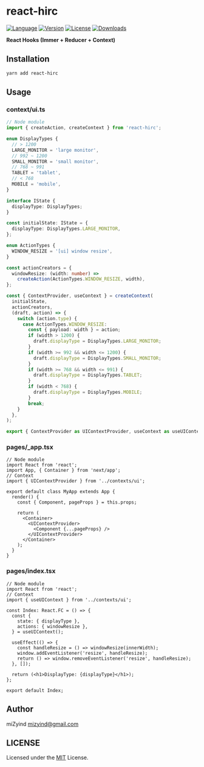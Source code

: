 # react-hirc

[![Language](https://badgen.net/badge/language/Typescript/orange)](https://www.typescriptlang.org)
[![Version](https://badgen.net/npm/v/react-hirc)](https://www.npmjs.com/package/react-hirc)
[![License](https://badgen.net/github/license/miZyind/react-hirc)](https://github.com/miZyind/react-hirc/blob/master/LICENSE)
[![Downloads](https://badgen.net/npm/dt/react-hirc)](https://www.npmjs.com/package/react-hirc)

**React Hooks (Immer + Reducer + Context)**

## Installation

```bash
yarn add react-hirc
```

## Usage

### context/ui.ts

```typescript
// Node module
import { createAction, createContext } from 'react-hirc';

enum DisplayTypes {
  // > 1200
  LARGE_MONITOR = 'large monitor',
  // 992 ~ 1200
  SMALL_MONITOR = 'small monitor',
  // 768 ~ 991
  TABLET = 'tablet',
  // < 768
  MOBILE = 'mobile',
}

interface IState {
  displayType: DisplayTypes;
}

const initialState: IState = {
  displayType: DisplayTypes.LARGE_MONITOR,
};

enum ActionTypes {
  WINDOW_RESIZE = '[ui] window resize',
}

const actionCreators = {
  windowResize: (width: number) =>
    createAction(ActionTypes.WINDOW_RESIZE, width),
};

const { ContextProvider, useContext } = createContext(
  initialState,
  actionCreators,
  (draft, action) => {
    switch (action.type) {
      case ActionTypes.WINDOW_RESIZE:
        const { payload: width } = action;
        if (width > 1200) {
          draft.displayType = DisplayTypes.LARGE_MONITOR;
        }
        if (width >= 992 && width <= 1200) {
          draft.displayType = DisplayTypes.SMALL_MONITOR;
        }
        if (width >= 768 && width <= 991) {
          draft.displayType = DisplayTypes.TABLET;
        }
        if (width < 768) {
          draft.displayType = DisplayTypes.MOBILE;
        }
        break;
    }
  },
);

export { ContextProvider as UIContextProvider, useContext as useUIContext };
```

### pages/_app.tsx

```tsx
// Node module
import React from 'react';
import App, { Container } from 'next/app';
// Context
import { UIContextProvider } from '../contexts/ui';

export default class MyApp extends App {
  render() {
    const { Component, pageProps } = this.props;

    return (
      <Container>
        <UIContextProvider>
          <Component {...pageProps} />
        </UIContextProvider>
      </Container>
    );
  }
}
```

### pages/index.tsx

```tsx
// Node module
import React from 'react';
// Context
import { useUIContext } from '../contexts/ui';

const Index: React.FC = () => {
  const {
    state: { displayType },
    actions: { windowResize },
  } = useUIContext();

  useEffect(() => {
    const handleResize = () => windowResize(innerWidth);
    window.addEventListener('resize', handleResize);
    return () => window.removeEventListener('resize', handleResize);
  }, []);

  return (<h1>DisplayType: {displayType}</h1>);
};

export default Index;
```

## Author

miZyind <mizyind@gmail.com>

## LICENSE

Licensed under the [MIT](LICENSE) License.
